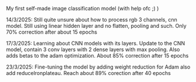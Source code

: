 My first self-made image classification model (with help ofc ;) )

14/3/2025: Still quite unsure about how to process rgb 3 channels, cnn model. Still using linear hidden layer and no flatten, pooling and such. Only 70% correction after about 15 epochs

17/3/2025: Learning about CNN models with its layers. Update to the CNN model, contain 3 conv layers with 2 dense layers with max pooling. Also adds betas to the adam optimization. About 85% correction after 15 epochs

23/3/2025: Fine-tuning the model by adding weight reduction for Adam also add reducelronplateau. Reach about 89% corection after 40 epochs
